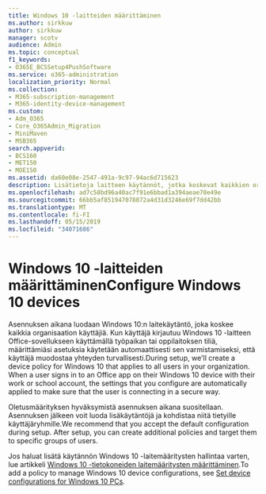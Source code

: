 ```yaml
---
title: Windows 10 -laitteiden määrittäminen
ms.author: sirkkuw
author: sirkkuw
manager: scotv
audience: Admin
ms.topic: conceptual
f1_keywords:
- O365E_BCSSetup4PushSoftware
ms.service: o365-administration
localization_priority: Normal
ms.collection:
- M365-subscription-management
- M365-identity-device-management
ms.custom:
- Adm_O365
- Core_O365Admin_Migration
- MiniMaven
- MSB365
search.appverid:
- BCS160
- MET150
- MOE150
ms.assetid: da60e08e-2547-491a-9c97-94ac6d715623
description: Lisätietoja laitteen käytännöt, jotka koskevat kaikkien organisaation käyttäjien Windows-10.
ms.openlocfilehash: ad7c58bd96a40ac7f91e6bbad1a394aeae70e49e
ms.sourcegitcommit: 66bb5af851947078872a4d31d3246e69f7dd42bb
ms.translationtype: MT
ms.contentlocale: fi-FI
ms.lasthandoff: 05/15/2019
ms.locfileid: "34071686"
---
```

# <a name="configure-windows-10-devices"></a><span data-ttu-id="1ee4d-103">Windows 10 -laitteiden määrittäminen</span><span class="sxs-lookup"><span data-stu-id="1ee4d-103">Configure Windows 10 devices</span></span>

<span data-ttu-id="1ee4d-p101">Asennuksen aikana luodaan Windows 10:n laitekäytäntö, joka koskee kaikkia organisaation käyttäjiä. Kun käyttäjä kirjautuu Windows 10 -laitteen Office-sovellukseen käyttämällä työpaikan tai oppilaitoksen tiliä, määrittämiäsi asetuksia käytetään automaattisesti sen varmistamiseksi, että käyttäjä muodostaa yhteyden turvallisesti.</span><span class="sxs-lookup"><span data-stu-id="1ee4d-p101">During setup, we'll create a device policy for Windows 10 that applies to all users in your organization. When a user signs in to an Office app on their Windows 10 device with their work or school account, the settings that you configure are automatically applied to make sure that the user is connecting in a secure way.</span></span>
  
<span data-ttu-id="1ee4d-p102">Oletusmäärityksen hyväksymistä asennuksen aikana suositellaan. Asennuksen jälkeen voit luoda lisäkäytäntöjä ja kohdistaa niitä tietyille käyttäjäryhmille.</span><span class="sxs-lookup"><span data-stu-id="1ee4d-p102">We recommend that you accept the default configuration during setup. After setup, you can create additional policies and target them to specific groups of users.</span></span>
  
<span data-ttu-id="1ee4d-108">Jos haluat lisätä käytännön Windows 10 -laitemääritysten hallintaa varten, lue artikkeli [Windows 10 -tietokoneiden laitemääritysten määrittäminen](protection-settings-for-windows-10-pcs.md).</span><span class="sxs-lookup"><span data-stu-id="1ee4d-108">To add a policy to manage Windows 10 device configurations, see [Set device configurations for Windows 10 PCs](protection-settings-for-windows-10-pcs.md).</span></span>
  

